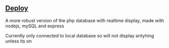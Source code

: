 ## [Deploy](nodejs-database.netlify.app)
A more robust version of the php database with realtime display, made with nodejs, mySQL and express

Currently only connected to local database so will not display antyhing unless its on
